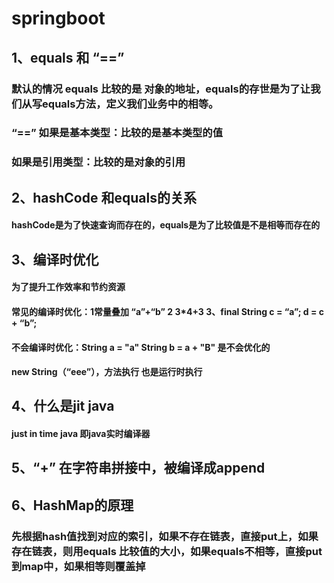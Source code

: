 # springboot
## 1、equals 和 “==”
### 默认的情况 equals 比较的是 对象的地址，equals的存世是为了让我们从写equals方法，定义我们业务中的相等。
### “==” 如果是基本类型：比较的是基本类型的值
### 如果是引用类型：比较的是对象的引用     
## 2、hashCode 和equals的关系
#### hashCode是为了快速查询而存在的，equals是为了比较值是不是相等而存在的
## 3、编译时优化
#### 为了提升工作效率和节约资源
####  常见的编译时优化：1常量叠加   “a”+“b”  2 3*4+3  3、final String c = “a”; d = c + “b”;
####  不会编译时优化：String a = "a" String b = a + "B"  是不会优化的
####   new String（“eee”），方法执行 也是运行时执行
## 4、什么是jit  java
####   just in time  java 即java实时编译器
## 5、“+” 在字符串拼接中，被编译成append
##
## 6、HashMap的原理
### 先根据hash值找到对应的索引，如果不存在链表，直接put上，如果存在链表，则用equals 比较值的大小，如果equals不相等，直接put到map中，如果相等则覆盖掉
##
##
##
##
##
##
##
##
##
##
##
##
##
##
##
##
##
##
##
##
##
##
##
##
##
##
##
##
##
##
##
##
##
##
##
##
##
##
##
##
##
##
##
##
##
##
##
##
##
##
##
##
##
##
##
##
##
##
##
##
##
##
##
##
##
##
##
##


